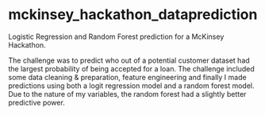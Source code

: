 # mckinsey_hackathon_dataprediction
Logistic Regression and Random Forest prediction for a McKinsey Hackathon.

The challenge was to predict who out of a potential customer dataset had the largest probability of being accepted for 
a loan. The challenge included some data cleaning & preparation, feature engineering and finally I made
predictions using both a logit regression model and a random forest model. Due to the nature of my variables, the 
random forest had a slightly better predictive power.
